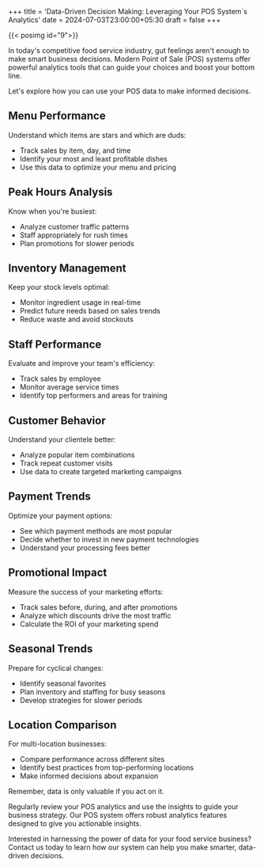 +++
title = 'Data-Driven Decision Making: Leveraging Your POS System`s Analytics'
date = 2024-07-03T23:00:00+05:30
draft = false
+++

{{< posimg id="9">}}

In today's competitive food service industry, gut feelings aren't enough to make smart business decisions. 
Modern Point of Sale (POS) systems offer powerful analytics tools that can guide your choices and boost your bottom line. 

Let's explore how you can use your POS data to make informed decisions.

## Menu Performance

Understand which items are stars and which are duds:

- Track sales by item, day, and time
- Identify your most and least profitable dishes
- Use this data to optimize your menu and pricing

## Peak Hours Analysis

Know when you're busiest:

- Analyze customer traffic patterns
- Staff appropriately for rush times
- Plan promotions for slower periods

## Inventory Management

Keep your stock levels optimal:

- Monitor ingredient usage in real-time
- Predict future needs based on sales trends
- Reduce waste and avoid stockouts

## Staff Performance

Evaluate and improve your team's efficiency:

- Track sales by employee
- Monitor average service times
- Identify top performers and areas for training

## Customer Behavior

Understand your clientele better:

- Analyze popular item combinations
- Track repeat customer visits
- Use data to create targeted marketing campaigns

## Payment Trends

Optimize your payment options:

- See which payment methods are most popular
- Decide whether to invest in new payment technologies
- Understand your processing fees better

## Promotional Impact

Measure the success of your marketing efforts:

- Track sales before, during, and after promotions
- Analyze which discounts drive the most traffic
- Calculate the ROI of your marketing spend

## Seasonal Trends

Prepare for cyclical changes:

- Identify seasonal favorites
- Plan inventory and staffing for busy seasons
- Develop strategies for slower periods

## Location Comparison

For multi-location businesses:

- Compare performance across different sites
- Identify best practices from top-performing locations
- Make informed decisions about expansion

Remember, data is only valuable if you act on it. 

Regularly review your POS analytics and use the insights to guide your business strategy. 
Our POS system offers robust analytics features designed to give you actionable insights. 

Interested in harnessing the power of data for your food service business? 
Contact us today to learn how our system can help you make smarter, data-driven decisions.